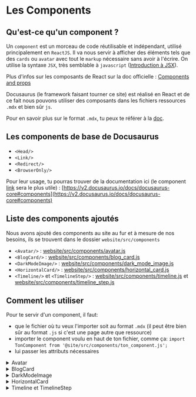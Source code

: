 # Les Components

## Qu'est-ce qu'un component ?

Un `component` est un morceau de code réutilisable et indépendant, utilisé principalement en `ReactJS`. Il va nous servir à afficher des éléments tels que des `cards` ou `avatar` avec tout le `markup` nécessaire sans avoir à l'écrire.
On utilise la syntaxe `JSX`, très semblable à `javascript` ([Introduction à JSX](https://fr.reactjs.org/docs/introducing-jsx.html)).

Plus d'infos sur les composants de React sur la doc officielle : [Components and props](https://fr.reactjs.org/docs/components-and-props.html)

Docusaurus (le framework faisant tourner ce site) est réalisé en React et de ce fait nous pouvons utiliser des composants dans les fichiers ressources `.mdx` et bien sûr `js`.

Pour en savoir plus sur le format `.mdx`, tu peux te référer à la [doc](https://v2.docusaurus.io/docs/markdown-features/#embedding-react-components-with-mdx).

## Les components de base de Docusaurus

* `<Head/>`
* `<Link/>`
* `<Redirect/>`
* `<BrowserOnly/>`

Pour leur usage, tu pourras trouver de la documentation ici (le component [link](https://v2.docusaurus.io/docs/docusaurus-core/#link) sera le plus utile) : [https://v2.docusaurus.io/docs/docusaurus-core#components](https://v2.docusaurus.io/docs/docusaurus-core#components)

## Liste des components ajoutés

Nous avons ajouté des components au site au fur et à mesure de nos besoins, ils se trouvent dans le dossier `website/src/components`

* `<Avatar/>` : [website/src/components/avatar.js](website/src/components/avatar.js)
* `<BlogCard/>` : [website/src/components/blog_card.js](website/src/components/blog_card.js)
* `<DarkModeImage/>` : [website/src/components/dark_mode_image.js](website/src/components/dark_mode_image.js)
* `<HorizontalCard/>` : [website/src/components/horizontal_card.js](website/src/components/horizontal_card.js)
* `<Timeline/>` et `<TimelineStep/>` : [website/src/components/timeline.js](website/src/components/timeline.js) et [website/src/components/timeline_step.js](website/src/components/timeline_step.js)

## Comment les utiliser

Pour te servir d'un component, il faut:
- que le fichier où tu veux l'importer soit au format `.mdx` (il peut être bien sûr au format `.js` si c'est une page autre que ressource)
- importer le component voulu en haut de ton fichier, comme ça: `import TonComponent from '@site/src/components/ton_component.js';`
- lui passer les attributs nécessaires

<details>
  <summary>
    Avatar
  </summary>

<br/>

**Chemin d'accès** : [website/src/components/avatar.js](website/src/components/avatar.js)

**Description** : utilisé sur la page [S'entraîner aux tests](https://women-on-rails.github.io/ressources/docs/s-entrainer-aux-tests), il permet d'afficher une petite card avec un logo, un titre, et un lien : 

![Component Avatar](website/static/img/doc_components/component_avatar.png)

**Utilisation**

1. Importation en haut du fichier : `import Avatar from '@site/src/components/avatar.js';`
2. Exemple :

```jsx
<Avatar 
  src='/img/find_a_job/katas/deliver_ee.png'
  alt='Logo Deliver.ee'
  href='https://github.com/deliver-ee/challenges'
  title='Deliver.ee'
/>
```
</details>

<details>
  <summary>
    BlogCard
  </summary>

<br/>

**Chemin d'accès** : [website/src/components/blog_card.js](website/src/components/blog_card.js)

**Description** : utilisé sur la [page d'accueil du blog](https://women-on-rails.github.io/ressources/blog), il permet d'afficher une carte comprenant diverses informations : 

![Component BlogCard](website/static/img/doc_components/component_blog_card.png)

**Utilisation**

1. Importation en haut du fichier : `import BlogCard from '@site/src/components/blog_card.js';`
2. Exemple :

```jsx
<BlogCard
  link={
    "https://women-on-rails.github.io/ressources/blog/2020/10/18/update-contributing"
  }
  image={useBaseUrl("img/blog/article2.png")}
  imageAlt={"Mise à jour de la doc"}
  imageTitle={"Mise à jour de la doc"}
  title={"Mise à jour de la doc"}
  summary={
    "Le site profite de l'Hacktoberfest pour avoir ses premières contributions, vous trouverez ici toutes les informations pour contribuer !"
  }
  date={"18 octobre 2020"}
  author={"Juliette"}
  tag={"OPENSOURCE"}
/></BlogCard>
```
</details>

<details>
  <summary>
    DarkModeImage
  </summary>

<br/>

**Chemin d'accès** : [website/src/components/dark_mode_image.js](website/src/components/dark_mode_image.js)

**Description** : utilisé sur la page [À propos](https://women-on-rails.github.io/ressources/help), il permet d'utiliser une image différente pour le mode dark (ou inversement) si l'image est trop peu lisible dans ce mode, il te faudra donc 2 images : 

![Component DarkModeImage](website/static/img/doc_components/component_dark_mode_image.png)

**Utilisation**

1. Importation en haut du fichier : `import DarkModeImage from '@site/src/components/dark_mode_image.js';`
2. Exemple :

```jsx
<DarkModeImage 
  imgsrcdark="/img/slack_dark.png"
  imgsrclight="/img/slack.png"
  customclass="social-logo"
/>
```
</details>

<details>
  <summary>
    HorizontalCard
  </summary>

<br/>

**Chemin d'accès** : [website/src/components/horizontal_card.js](website/src/components/horizontal_card.js)

**Description** : utilisé sur la page [S'entraîner aux tests](https://women-on-rails.github.io/ressources/docs/s-entrainer-aux-tests), il permet d'afficher une carte horizontale comprenant une image, un lien, et une petite description: 

![Component HorizontalCard](website/static/img/doc_components/component_horizontal_card.png)

**Utilisation**

1. Importation en haut du fichier : `import HorizontalCard from '@site/src/components/horizontal_card.js';`
2. Exemple :

```jsx
  <HorizontalCard
    src='/img/find_a_job/katas/codewars.jpeg'
    alt='Logo Codewars'
    href='https://www.codewars.com/'
    title='Codewars'
    description="Sûrement le plus connu, tu peux aussi retrouver d'autres développeur.se.s que tu connais pour faire monter un peu la compétition. Chaque kata a un espace de discussion où tu peux commenter, aider ou être aidé.e."
  />
```
</details>

<details>
  <summary>
    Timeline et TimelineStep
  </summary>

<br/>

**Chemin d'accès** : [website/src/components/timeline.js](website/src/components/timeline.js) et [website/src/components/timeline_step.js](website/src/components/timeline_step.js)


**Description** : ces deux components sont à utiliser ensemble, on peut les voir sur la page [Le processus d'embauche](https://women-on-rails.github.io/ressources/docs/le-processus-d-embauche), il permettent de présenter une marche à suivre ou un processus avec des étapes : 

![Component HorizontalCard](website/static/img/doc_components/components_timeline.png)

**Utilisation**

1. Il te faudra importer 2 fichiers :
```jsx
import Timeline from '@site/src/components/timeline.js';
import TimelineStep from '@site/src/components/timeline_step.js';
```
2. Exemple :
Ici tu ne vas remplir que le titre dans les attributs du component `TimelineStep`, le contenu des étapes est à remplir entre les balises `<TimelineStep>` et `</TimelineStep>`, tu pourras ainsi inclure des liens ou tout d'autres éléments html. La numérotation se fait automatiquement grâce au CSS inclus dans la feuille de style [timeline](website/src/css/timeline.module.css).

```jsx
<Timeline>
  <TimelineStep title="L'entretien">
    Qu'il soit téléphonique, en visio-conférence ou face à face, c'est la première étape, l'occasion de faire connaissance avec le premier interlocuteur de la société. Au delà du bien connu "Racontez moi votre parcours", on pourra aussi te poser des <Link to="questions-techniques">questions techniques</Link>.
  </TimelineStep>

  <TimelineStep title="Le ou les tests techniques">
    La première étape passée, il faudra certainement faire un ou plusieurs tests techniques, mais pas de panique ! On a quelques ressources pour t'aider dans cette tâche qui est une magnifique occasion de s'améliorer et d'avoir des retours de ce qu'attendent les entreprises&nbsp;: <br />
    ➡️ <Link to="les-types-de-tests-techniques">Les différents types de tests techniques</Link><br />
    ➡️ <Link to="s-entrainer-aux-tests">S'entraîner aux tests</Link>
  </TimelineStep>
</Timeline>
```
</details>

